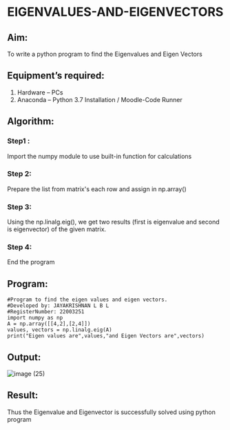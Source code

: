 # EIGENVALUES-AND-EIGENVECTORS
## Aim:
To write a python program to find the Eigenvalues and Eigen Vectors
## Equipment’s required:
1. 	Hardware – PCs
2. 	Anaconda – Python 3.7 Installation / Moodle-Code Runner
## Algorithm:
### Step1 :
   Import the numpy module to use built-in function for calculations
### Step 2: 
   Prepare the list from matrix's each row and assign in np.array()
### Step 3:
   Using the np.linalg.eig(),  we get two results (first is eigenvalue and second is eigenvector) of the given matrix.
### Step 4:
   End the program

## Program:
```
#Program to find the eigen values and eigen vectors.
#Developed by: JAYAKRISHNAN L B L
#RegisterNumber: 22003251
import numpy as np
A = np.array([[4,2],[2,4]])
values, vectors = np.linalg.eig(A)
print("Eigen values are",values,"and Eigen Vectors are",vectors)
```

## Output:
![image (25)](https://user-images.githubusercontent.com/120232371/215279864-827e4b8a-09fa-4755-bb54-742430024d59.png)

## Result:
Thus the Eigenvalue and Eigenvector is successfully solved using python program
